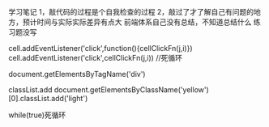 学习笔记
1，敲代码的过程是个自我检查的过程
2，敲过了才了解自己有问题的地方，预计时间与实际实际差异有点大
前端体系自己没有总结，不知道总结什么
练习题没写

cell.addEventListener('click',function(){cellClickFn(j,i)})
cell.addEventListener('click',cellClickFn(j,i)) //死循环

document.getElementsByTagName('div')

classList.add document.getElementsByClassName('yellow')[0].classList.add('light')

while(true)死循环
